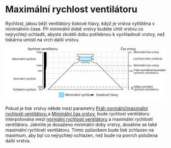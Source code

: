 Maximální rychlost ventilátoru
====
Rychlost, jakou běží ventilátory tiskové hlavy, když je vrstva vytištěna v minimálním čase. Při minimální době vrstvy budete chtít vrstvu co nejrychleji ochladit, abyste zkrátili dobu potřebnou k vychladnutí vrstvy, než tiskárna umístí na vrch další vrstvu.

![Jaká rychlost ventilátoru se používá, a kde](../images/cool_fan_speed_cs.svg)

Pokud je tisk vrstvy někde mezi parametry [Práh normální/maximální rychlosti ventilátoru
](cool_min_layer_time_fan_speed_max.md) a [Minimální čas vrstvy](cool_min_layer_time.md), bude rychlost ventilátoru interpolována mezi [normální rychlostí ventilátoru](cool_fan_speed_min.md) a maximální rychlostí ventilátoru. Jakmile je dosaženo minimální doby vrstvy, dosáhne se také maximální rychlosti ventilátoru. Tímto způsobem bude tisk zchlazen na maximum, aby byl co nejrychleji ochlazen, než bude na povrch položena další vrstva.